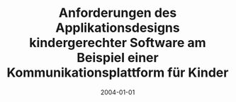 ---
abstract: ''
authors:
- Daniel Kalbeck
date: '2004-01-01'
featured: false
links:
- name: Publik
  url: https://publik.tuwien.ac.at/showentry.php?ID=138837&lang=1
publication_types:
- '7'
publishDate: '2004-01-01'
title: Anforderungen des Applikationsdesigns kindergerechter Software am Beispiel
  einer Kommunikationsplattform für Kinder
url_pdf: ''
---